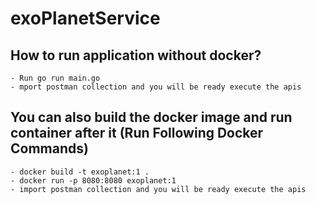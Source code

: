 # exoPlanetService

## How to run application without docker?
    - Run go run main.go
    - mport postman collection and you will be ready execute the apis


## You can also build the docker image and run container after it (Run Following Docker Commands)
    - docker build -t exoplanet:1 .
    - docker run -p 8080:8080 exoplanet:1
    - import postman collection and you will be ready execute the apis
